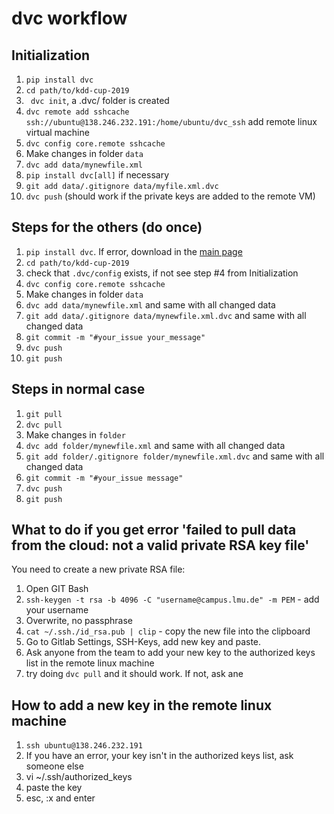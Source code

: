 # dvc workflow


## Initialization

1. `pip install dvc`
2. `cd path/to/kdd-cup-2019` 
3. ` dvc init`, a .dvc/ folder is created
4. `dvc remote add sshcache ssh://ubuntu@138.246.232.191:/home/ubuntu/dvc_ssh` add remote linux virtual machine 
5. `dvc config core.remote sshcache`
6. Make changes in folder `data`
7. `dvc add data/mynewfile.xml` 
8. `pip install dvc[all]` if necessary
9. `git add data/.gitignore data/myfile.xml.dvc`
10. `dvc push` (should work if the private keys are added to the remote VM)


## Steps for the others (do once)

1. `pip install dvc`. If error, download in the [main page](https://dvc.org/)
2. `cd path/to/kdd-cup-2019` 
3. check that `.dvc/config` exists, if not see step \#4 from Initialization
4. `dvc config core.remote sshcache`
5. Make changes in folder `data`
6. `dvc add data/mynewfile.xml` and same with all changed data
7. `git add data/.gitignore data/mynewfile.xml.dvc` and same with all changed data
8. `git commit -m "#your_issue your_message"`
9. `dvc push`
10. `git push`

## Steps in normal case

1. `git pull`
2. `dvc pull`
3. Make changes in `folder`
4. `dvc add folder/mynewfile.xml` and same with all changed data
5. `git add folder/.gitignore folder/mynewfile.xml.dvc` and same with all changed data
6. `git commit -m "#your_issue message"`
7. `dvc push`
8. `git push`

## What to do if you get error 'failed to pull data from the cloud: not a valid private RSA key file'

You need to create a new private RSA file:

1. Open GIT Bash
2. `ssh-keygen -t rsa -b 4096 -C "username@campus.lmu.de" -m PEM` - add your username
3. Overwrite, no passphrase
4. `cat ~/.ssh./id_rsa.pub | clip` - copy the new file into the clipboard
5. Go to Gitlab Settings, SSH-Keys, add new key and paste.
6. Ask anyone from the team to add your new key to the authorized keys list in the remote linux machine
7. try doing `dvc pull` and it should work. If not, ask ane


## How to add a new key in the remote linux machine

1. `ssh ubuntu@138.246.232.191`
2. If you have an error, your key isn't in the authorized keys list, ask someone else
3. vi ~/.ssh/authorized_keys 
4. paste the key
5. esc, :x and enter


